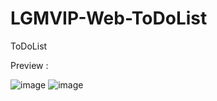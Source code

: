 # LGMVIP-Web-ToDoList
ToDoList



Preview : 

![image](https://user-images.githubusercontent.com/89749348/194292124-c3a9d4fe-1948-44ba-8530-a025fa743135.png)
![image](https://user-images.githubusercontent.com/89749348/194292094-d819bdf4-523a-4ef0-8129-f78c02c881df.png)
